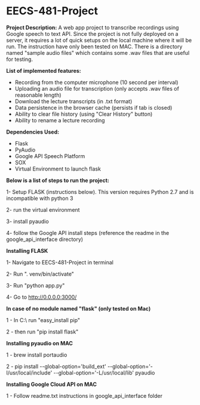 # EECS-481-Project

**Project Description:**
A web app project to transcribe recordings using Google speech to text API. Since the project is not fully deployed on a server, it requires a lot of quick setups on the local machine where it will be run. The instruction have only been tested on MAC. There is a directory named "sample audio files" which contains some .wav files that are useful for testing.

**List of implemented features:**
- Recording from the computer microphone (10 second per interval)
- Uploading an audio file for transcription (only accepts .wav files of reasonable length)
- Download the lecture transcripts (in .txt format)
- Data persistence in the browser cache (persists if tab is closed)
- Ability to clear file history (using "Clear History" button)
- Ability to rename a lecture recording


**Dependencies Used:**
- Flask
- PyAudio
- Google API Speech Platform
- SOX
- Virtual Environment to launch flask


**Below is a list of steps to run the project:**

1- Setup FLASK (instructions below). This version requires Python 2.7 and is incompatible with python 3

2- run the virtual environment

3- install pyaudio

4- follow the Google API install steps (reference the readme in the google_api_interface directory)


**Installing FLASK**

1- Navigate to EECS-481-Project in terminal

2- Run ". venv/bin/activate"

3- Run "python app.py"

4- Go to http://0.0.0.0:3000/


**In case of no module named "flask" (only tested on Mac)**

1 - In C:\ run "easy_install pip"

2 - then run "pip install flask"


**Installing pyaudio on MAC**

1 - brew install portaudio

2 - pip install --global-option='build_ext' --global-option='-I/usr/local/include' --global-option='-L/usr/local/lib' pyaudio

**Installing Google Cloud API on MAC**

1 - Follow readme.txt instructions in google_api_interface folder
